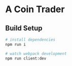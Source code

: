 # A Coin Trader

## Build Setup

``` bash
# install dependencies
npm run i

# watch webpack development
npm run client:dev
```


